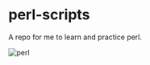 # perl-scripts
A repo for me to learn and practice perl.

![perl](https://imgs.xkcd.com/comics/regular_expressions.png)

